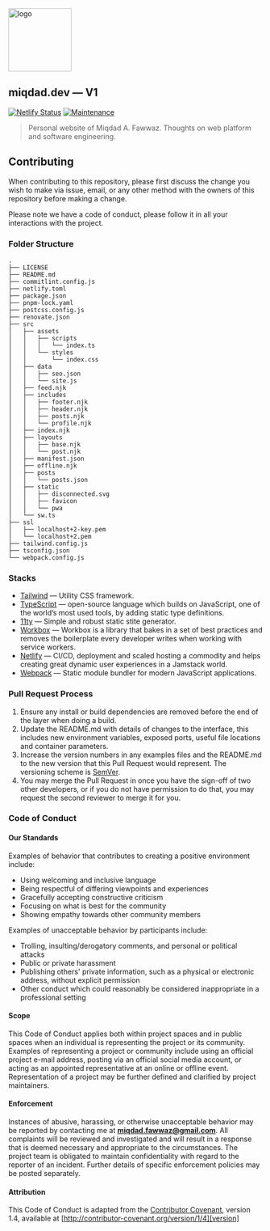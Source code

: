 <div align="left">
  <img src="https://user-images.githubusercontent.com/43945767/116423362-d0528200-a86a-11eb-80b3-4a419734b076.png" height="auto" width="125px" alt="logo" />
  <h2>miqdad.dev — V1</h2>
</div>

<!-- prettier-ignore-start -->
[![Netlify Status](https://api.netlify.com/api/v1/badges/ce5337d4-e064-45bb-981e-b8266063da40/deploy-status)](https://app.netlify.com/sites/miqdaddev/deploys)
[![Maintenance](https://img.shields.io/badge/Maintained%3F-yes-green.svg)](https://github.com/miqdadfwz/miqdad.dev/graphs/commit-activity)
<!-- prettier-ignore-end -->

> Personal website of Miqdad A. Fawwaz. Thoughts on web platform and software engineering.

## Contributing

When contributing to this repository, please first discuss the change you wish to make via issue,
email, or any other method with the owners of this repository before making a change.

Please note we have a code of conduct, please follow it in all your interactions with the project.

### Folder Structure
```
.
├── LICENSE
├── README.md
├── commitlint.config.js
├── netlify.toml
├── package.json
├── pnpm-lock.yaml
├── postcss.config.js
├── renovate.json
├── src
│   ├── assets
│   │   ├── scripts
│   │   │   └── index.ts
│   │   └── styles
│   │       └── index.css
│   ├── data
│   │   ├── seo.json
│   │   └── site.js
│   ├── feed.njk
│   ├── includes
│   │   ├── footer.njk
│   │   ├── header.njk
│   │   ├── posts.njk
│   │   └── profile.njk
│   ├── index.njk
│   ├── layouts
│   │   ├── base.njk
│   │   └── post.njk
│   ├── manifest.json
│   ├── offline.njk
│   ├── posts
│   │   └── posts.json
│   ├── static
│   │   ├── disconnected.svg
│   │   ├── favicon
│   │   └── pwa
│   └── sw.ts
├── ssl
│   ├── localhost+2-key.pem
│   └── localhost+2.pem
├── tailwind.config.js
├── tsconfig.json
└── webpack.config.js
```

### Stacks
- [Tailwind](https://tailwindcss.com) — Utility CSS framework.
- [TypeScript](https://www.typescriptlang.org/) — open-source language which builds on JavaScript, one of the world’s most used tools, by adding static type definitions.
- [11ty](https://www.11ty.dev/) — Simple and robust static stite generator.
- [Workbox](https://developers.google.com/web/tools/workbox) — Workbox is a library that bakes in a set of best practices and removes the boilerplate every developer writes when working with service workers.
- [Netlify](https://www.netlify.com/) — CI/CD, deployment and scaled hosting a commodity and helps creating great dynamic user experiences in a Jamstack world.
- [Webpack](https://webpack.js.org/) —  Static module bundler for modern JavaScript applications.
### Pull Request Process

1. Ensure any install or build dependencies are removed before the end of the layer when doing a
   build.
2. Update the README.md with details of changes to the interface, this includes new environment
   variables, exposed ports, useful file locations and container parameters.
3. Increase the version numbers in any examples files and the README.md to the new version that this
   Pull Request would represent. The versioning scheme is [SemVer](http://semver.org/).
4. You may merge the Pull Request in once you have the sign-off of two other developers, or if you
   do not have permission to do that, you may request the second reviewer to merge it for you.

### Code of Conduct

#### Our Standards

Examples of behavior that contributes to creating a positive environment
include:

- Using welcoming and inclusive language
- Being respectful of differing viewpoints and experiences
- Gracefully accepting constructive criticism
- Focusing on what is best for the community
- Showing empathy towards other community members

Examples of unacceptable behavior by participants include:
- Trolling, insulting/derogatory comments, and personal or political attacks
- Public or private harassment
- Publishing others' private information, such as a physical or electronic
  address, without explicit permission
- Other conduct which could reasonably be considered inappropriate in a
  professional setting

#### Scope

This Code of Conduct applies both within project spaces and in public spaces
when an individual is representing the project or its community. Examples of
representing a project or community include using an official project e-mail
address, posting via an official social media account, or acting as an appointed
representative at an online or offline event. Representation of a project may be
further defined and clarified by project maintainers.

#### Enforcement

Instances of abusive, harassing, or otherwise unacceptable behavior may be
reported by contacting me at **miqdad.fawwaz@gmail.com**. All
complaints will be reviewed and investigated and will result in a response that
is deemed necessary and appropriate to the circumstances. The project team is
obligated to maintain confidentiality with regard to the reporter of an incident.
Further details of specific enforcement policies may be posted separately.

#### Attribution

This Code of Conduct is adapted from the [Contributor Covenant][homepage], version 1.4,
available at [http://contributor-covenant.org/version/1/4][version]

[homepage]: http://contributor-covenant.org
[version]: http://contributor-covenant.org/version/1/4/